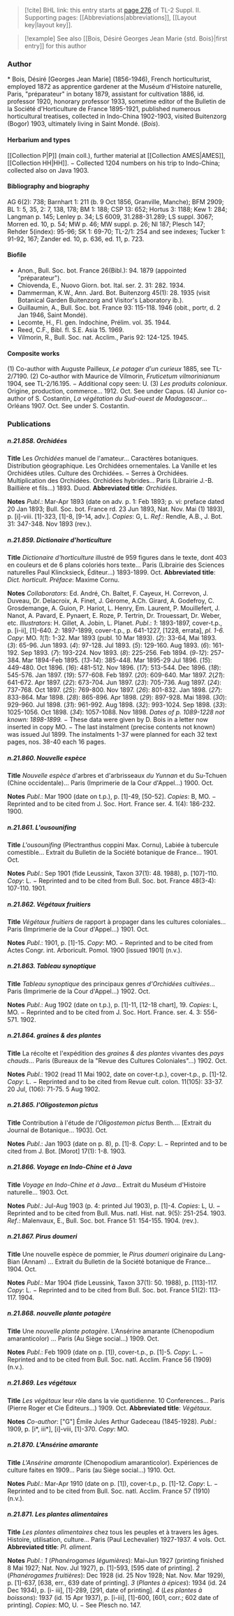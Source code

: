> [!cite] BHL link: this entry starts at [page 276](https://www.biodiversitylibrary.org/item/103859#page/286/mode/1up) of TL-2 Suppl. II.
> Supporting pages: [[Abbreviations|abbreviations]], [[Layout key|layout key]].

> [!example] See also [[Bois, Désiré Georges Jean Marie {std. Bois}|first entry]] for this author

### Author

\* Bois, Désiré \[Georges Jean Marie\] (1856-1946), French horticulturist, employed 1872 as apprentice gardener at the Muséum d'Histoire naturelle, Paris, "préparateur" in botany 1879, assistant for cultivation 1886, id. professor 1920, honorary professor 1933, sometime editor of the Bulletin de la Société d'Horticulture de France 1895-1921, published numerous horticultural treatises, collected in Indo-China 1902-1903, visited Buitenzorg (Bogor) 1903, ultimately living in Saint Mondé. (*Bois*).

#### Herbarium and types

[[Collection P|P]] (main coll.), further material at [[Collection AMES|AMES]], [[Collection HH|HH]]. − Collected 1204 numbers on his trip to Indo-China; collected also on Java 1903.

#### Bibliography and biography

AG 6(2): 738; Barnhart 1: 211 (b. 9 Oct 1856, Granville, Manche); BFM 2909; BL 1: 5, 35, 2: 7, 138, 178; BM 1: 188; CSP 13: 652; Hortus 3: 1188; Kew 1: 284; Langman p. 145; Lenley p. 34; LS 6009, 31.288-31.289; LS suppl. 3067; Morren ed. 10, p. 54; MW p. 46; MW suppl. p. 26; NI 187; Plesch 147; Rehder 5(index): 95-96; SK 1: 69-70; TL-2/1: 254 and see indexes; Tucker 1: 91-92, 167; Zander ed. 10, p. 636, ed. 11, p. 723.

#### Biofile

- Anon., Bull. Soc. bot. France 26(Bibl.): 94. 1879 (appointed "préparateur").
- Chiovenda, E., Nuovo Giorn. bot. Ital. ser. 2. 31: 282. 1934.
- Dammerman, K.W., Ann. Jard. Bot. Buitenzorg 45(1): 28. 1935 (visit Botanical Garden Buitenzorg and Visitor's Laboratory ib.).
- Guillaumin, A., Bull. Soc. bot. France 93: 115-118. 1946 (obit., portr, d. 2 Jan 1946, Saint Mondé).
- Lecomte, H., Fl. gen. Indochine, Prélim. vol. 35. 1944.
- Reed, C.F., Bibl. fl. S.E. Asia 15. 1969.
- Vilmorin, R., Bull. Soc. nat. Acclim., Paris 92: 124-125. 1945.

#### Composite works

(1) Co-author with Auguste Pailleux, *Le potager d'un curieux* 1885, see TL-2/7190.
(2) Co-author with Maurice de Vilmorin, *Fruticetum vilmorinianum* 1904, see TL-2/16.195. − Additional copy seen: U.
(3) *Les produits coloniaux*. Origine, production, commerce... 1912. Oct. See under Capus.
(4) Junior co-author of S. Costantin, *La végétation du Sud-ouest de Madagascar*... Orléans 1907. Oct. See under S. Costantin.

### Publications

##### n.21.858. Orchidées

**Title**
Les *Orchidées* manuel de l'amateur... Caractères botaniques. Distribution géographique. Les Orchidées ornementales. La Vanille et les Orchidées utiles. Culture des Orchidées. − Serres à Orchidées. Multiplication des Orchidées. Orchidées hybrides... Paris (Librairie J.-B. Baillière et fils...) 1893. Duod.
**Abbreviated title**: *Orchidées*.

**Notes**
*Publ*.: Mar-Apr 1893 (date on adv. p. 1: Feb 1893; p. vi: preface dated 20 Jan 1893; Bull. Soc. bot. France rd. 23 Jun 1893, Nat. Nov. Mai (1) 1893), p. \[i\]-viii. \[1\]-323, \[1\]-8, \[9-14, adv.\].
*Copies*: G, L.
*Ref*.: Rendle, A.B., J. Bot. 31: 347-348. Nov 1893 (rev.).

##### n.21.859. Dictionaire d'horticulture

**Title**
*Dictionaire d'horticulture* illustré de 959 figures dans le texte, dont 403 en couleurs et de 6 plans coloriés hors texte... Paris (Librairie des Sciences naturelles Paul Klincksieck, Éditeur...) 1893-1899. Oct.
**Abbreviated title**: *Dict. horticult.* *Préface*: Maxime Cornu.

**Notes**
*Collaborators*: Ed. André, Ch. Baltet, F. Cayeux, H. Correvon, J. Duveau, Dr. Delacroix, A. Finet, J. Gérome, A.Ch. Girard, A. Godefroy, C. Grosdemange, A. Guion, P. Hariot, L. Henry, Em. Laurent, P. Mouillefert, J. Nanot, A. Pavard, E. Pynaert, E. Roze, P. Tertrin, Dr. Trouessart, Dr. Weber, etc.
*Illustrators*: H. Gillet, A. Jobin, L. Planet.
*Publ*.: *1*: 1893-1897, cover-t.p., p. \[i-ii\], \[1\]-640.
*2*: 1897-1899, cover-t.p., p. 641-1227, \[1228, errata\], *pl. 1-6.*
*Copy*: MO.
*1*(*1*): 1-32. Mar 1893 (publ. 10 Mar 1893).
(*2*): 33-64, Mai 1893.
(*3*): 65-96. Jun 1893.
(*4*): 97-128. Jul 1893.
(*5*): 129-160. Aug 1893.
(*6*): 161-192. Sep 1893.
(*7*): 193-224. Nov 1893.
(*8*): 225-256. Feb 1894.
(*9*-*12*): 257-384. Mar 1894-Feb 1895.
(*13*-*14*): 385-448. Mar 1895-29 Jul 1896.
(*15*): 449-480. Oct 1896.
(*16*): 481-512. Nov 1896.
(*17*): 513-544. Dec 1896.
(*18*): 545-576. Jan 1897.
(*19*): 577-608. Feb 1897.
(*20*): 609-640. Mar 1897.
*2*(*21*): 641-672. Apr 1897.
(*22*): 673-704. Jun 1897.
(*23*): 705-736. Aug 1897.
(*24*): 737-768. Oct 1897.
(*25*): 769-800. Nov 1897.
(*26*): 801-832. Jan 1898.
(*27*): 833-864. Mar 1898.
(*28*): 865-896. Apr 1898.
(*29*): 897-928. Mai 1898.
(*30*): 929-960. Jul 1898.
(*31*): 961-992. Aug 1898.
(*32*): 993-1024. Sep 1898.
(*33*): 1025-1056. Oct 1898.
(*34*): 1057-1088. Nov 1898.
*Dates of p. 1089-1228 not known: 1898-1899.* − These data were given by D. Bois in a letter now inserted in copy MO. − The last instalment (precise contents not known) was issued Jul 1899. The instalments 1-37 were planned for each 32 text pages, nos. 38-40 each 16 pages.

##### n.21.860. Nouvelle espèce

**Title**
*Nouvelle espèce* d'arbres et d'arbrisseaux *du Yunnan* et du Su-Tchuen (Chine occidentale)... Paris (Imprimerie de la Cour d'Appel...) 1900. Oct.

**Notes**
*Publ*.: Mar 1900 (date on t.p.), p. \[1\]-49, \[50-52\]. *Copies*: B, MO. − Reprinted and to be cited from J. Soc. Hort. France ser. 4. 1(4): 186-232. 1900.

##### n.21.861. L'ousounifing

**Title**
*L'ousounifing* (Plectranthus coppini Max. Cornu), Labiée à tubercule comestible... Extrait du Bulletin de la Société botanique de France... 1901. Oct.

**Notes**
*Publ*.: Sep 1901 (fide Leussink, Taxon 37(1): 48. 1988), p. \[107\]-110. *Copy*: L. − Reprinted and to be cited from Bull. Soc. bot. France 48(3-4): 107-110. 1901.

##### n.21.862. Végétaux fruitiers

**Title**
*Végétaux fruitiers* de rapport à propager dans les cultures coloniales... Paris (Imprimerie de la Cour d'Appel...) 1901. Oct.

**Notes**
*Publ*.: 1901, p. \[1\]-15. *Copy*: MO. − Reprinted and to be cited from Actes Congr. int. Arboricult. Pomol. 1900 \[issued 1901\] (n.v.).

##### n.21.863. Tableau synoptique

**Title**
*Tableau synoptique* des principaux genres *d'Orchidées cultivées*... Paris (Imprimerie de la Cour d'Appel...) 1902. Oct.

**Notes**
*Publ*.: Aug 1902 (date on t.p.), p. \[1\]-11, \[12-18 chart\], 19. *Copies*: L, MO. − Reprinted and to be cited from J. Soc. Hort. France. ser. 4. 3: 556-571. 1902.

##### n.21.864. graines & des plantes

**Title**
La récolte et l'expédition des *graines & des plantes* vivantes des *pays chauds*... Paris (Bureaux de la "Revue des Cultures Coloniales"...) 1902. Oct.

**Notes**
*Publ*.: 1902 (read 11 Mai 1902, date on cover-t.p.), cover-t.p., p. \[1\]-12. *Copy*: L. − Reprinted and to be cited from Revue cult. colon. 11(105): 33-37. 20 Jul, (106): 71-75. 5 Aug 1902.

##### n.21.865. l'Oligostemon pictus

**Title**
Contribution à l'étude de *l'Oligostemon pictus* Benth.... \[Extrait du Journal de Botanique... 1903\]. Oct.

**Notes**
*Publ*.: Jan 1903 (date on p. 8), p. \[1\]-8. *Copy*: L. − Reprinted and to be cited from J. Bot. \[Morot\] 17(1): 1-8. 1903.

##### n.21.866. Voyage en Indo-Chine et à Java

**Title**
*Voyage en Indo-Chine et à Java*... Extrait du Muséum d'Histoire naturelle... 1903. Oct.

**Notes**
*Publ*.: Jul-Aug 1903 (p. 4: printed Jul 1903), p. \[1\]-4. *Copies*: L, U. − Reprinted and to be cited from Bull. Mus. natl. Hist. nat. 9(5): 251-254. 1903.
*Ref*.: Malenvaux, E., Bull. Soc. bot. France 51: 154-155. 1904. (rev.).

##### n.21.867. Pirus doumeri

**Title**
Une nouvelle espèce de pommier, le *Pirus doumeri* originaire du Lang-Bian (Annam) ... Extrait du Bulletin de la Société botanique de France... 1904. Oct.

**Notes**
*Publ*.: Mar 1904 (fide Leussink, Taxon 37(1): 50. 1988), p. \[113\]-117. *Copy*: L. − Reprinted and to be cited from Bull. Soc. bot. France 51(2): 113-117. 1904.

##### n.21.868. nouvelle plante potagère

**Title**
Une *nouvelle plante potagère*. L'Ansérine amarante (Chenopodium amaranticolor) ... Paris (Au Siège social...) 1909. Oct.

**Notes**
*Publ*.: Feb 1909 (date on p. \[1\]), cover-t.p., p. \[1\]-5. *Copy*: L. − Reprinted and to be cited from Bull. Soc. natl. Acclim. France 56 (1909) (n.v.).

##### n.21.869. Les végétaux

**Title**
*Les végétaux* leur rôle dans la vie quotidienne. 10 Conferences... Paris (Pierre Roger et Cie Éditeurs...) 1909. Oct.
**Abbreviated title**: *Végétaux*.

**Notes**
*Co-author*: \["G"\] Émile Jules Arthur Gadeceau (1845-1928).
*Publ*.: 1909, p. \[i\*, iii\*\], \[i\]-viii, \[1\]-370. *Copy*: MO.

##### n.21.870. L'Ansérine amarante

**Title**
*L'Ansérine amarante* (Chenopodium amaranticolor). Expériences de culture faites en 1909... Paris (au Siège social...) 1910. Oct.

**Notes**
*Publ*.: Mar-Apr 1910 (date on p. \[1\]), cover-t.p., p. \[1\]-12. *Copy*: L. − Reprinted and to be cited from Bull. Soc. natl. Acclim. France 57 (1910) (n.v.).

##### n.21.871. Les plantes alimentaires

**Title**
*Les plantes alimentaires* chez tous les peuples et à travers les âges. Histoire, utilisation, culture... Paris (Paul Lechevalier) 1927-1937. 4 vols. Oct.
**Abbreviated title**: *Pl. aliment.*

**Notes**
*Publ*.: *1* (*Phanérogames légumières*): Mai-Jun 1927 (printing finished 8 Mai 1927; Nat. Nov. Jul 1927), p. \[1\]-593, \[595 date of printing\].
*2* (*Phanérogames fruitières*): Dec 1928 (id. 25 Nov 1928; Nat. Nov. Mar 1929), p. \[1\]-637, \[638, err., 639 date of printing\].
*3* (*Plantes à épices*): 1934 (id. 24 Dec 1934), p. \[i- iii\], \[1\]-289, \[291, date of printing\].
*4* (*Les plantes à boissons*): 1937 (id. 15 Apr 1937), p. \[i-iii\], \[1\]-600, \[601, corr.; 602 date of printing\].
*Copies*: MO, U. − See Plesch no. 147.

